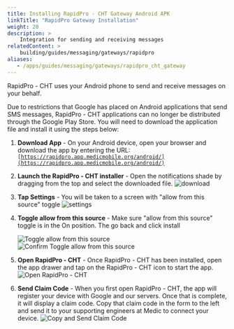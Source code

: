 ```yaml
---
title: Installing RapidPro - CHT Gateway Android APK
linkTitle: "RapidPro Gateway Installation"
weight: 20
description: >
    Integration for sending and receiving messages
relatedContent: >
    building/guides/messaging/gateways/rapidpro
aliases:
   - /apps/guides/messaging/gateways/rapidpro_cht_gateway
---
```


RapidPro - CHT uses your Android phone to send and receive messages on your behalf.

Due to restrictions that Google has placed on Android applications that send SMS messages, RapidPro - CHT applications can no longer be distributed through the Google Play Store. You will need to download the application file and install it using the steps below:



1. **Download App** -  On your Android device, open your browser and download the app by entering the URL: <code>[https://rapidpro.app.medicmobile.org/android/](https://rapidpro.app.medicmobile.org/android/)</code>

2. **Launch the RapidPro - CHT installer** - Open the notifications shade by dragging from the top and select the downloaded file.
   ![download](apk_download.png "image_tooltip")
3. **Tap Settings** - You will be taken to a screen with "allow from this source" toggle
   ![settings](apk_download_settings.png "image_tooltip")
4. **Toggle allow from this source** - Make sure "allow from this source" toggle is in the On position. The go back and click install

   ![Toggle allow from this source](apk_download_allow_install.png "image_tooltip")
   ![Confirm Toggle allow from this source](apk_download_confirm_install.png "image_tooltip")
5. **Open RapidPro - CHT** - Once RapidPro - CHT has been installed, open the app drawer and tap on the  RapidPro - CHT icon to start the app.
   ![Open RapidPro - CHT](apk_download_start_app.png "image_tooltip")
6. **Send Claim Code** -     When you first open RapidPro - CHT, the app will register your device with Google and our servers. Once that is complete, it will display a claim code. Copy that claim code in the form to the left and send it to your supporting engineers at Medic to connect your device.
    ![Copy and Send Claim Code](apk_download_copy_claim.png "image_tooltip")

